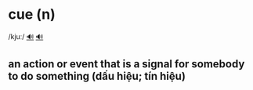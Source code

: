 # cue (n)

/kjuː/ [🔊](https://www.oxfordlearnersdictionaries.com/media/english/uk_pron/c/cue/cue__/cue__gb_1.mp3) [🔊](https://www.oxfordlearnersdictionaries.com/media/english/us_pron/c/cue/cue__/cue__us_1.mp3)

## an action or event that is a signal for somebody to do something (dấu hiệu; tín hiệu)